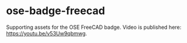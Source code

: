 # ose-badge-freecad

Supporting assets for the OSE FreeCAD badge. Video is published here: https://youtu.be/v53Uw9qbmwg.
